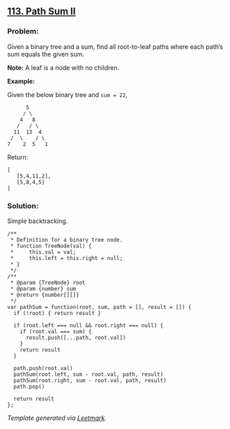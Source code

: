 [113. Path Sum II](https://leetcode.com/problems/path-sum-ii/description/)
--------------------------------------------------------------------------

### Problem:

Given a binary tree and a sum, find all root-to-leaf paths where each path’s sum equals the given sum.

**Note:** A leaf is a node with no children.

**Example:**

Given the below binary tree and `sum = 22`,

          5
         / \
        4   8
       /   / \
      11  13  4
     /  \    / \
    7    2  5   1

Return:

    [
       [5,4,11,2],
       [5,8,4,5]
    ]

### Solution:

Simple backtracking.

    /**
     * Definition for a binary tree node.
     * function TreeNode(val) {
     *     this.val = val;
     *     this.left = this.right = null;
     * }
     */
    /**
     * @param {TreeNode} root
     * @param {number} sum
     * @return {number[][]}
     */
    var pathSum = function(root, sum, path = [], result = []) {
      if (!root) { return result }

      if (root.left === null && root.right === null) {
        if (root.val === sum) {
          result.push([...path, root.val])
        }
        return result
      }

      path.push(root.val)
      pathSum(root.left, sum - root.val, path, result)
      pathSum(root.right, sum - root.val, path, result)
      path.pop()

      return result
    };

*Template generated via [Leetmark](https://github.com/crimx/crx-leetmark).*
